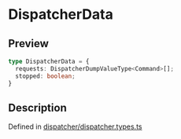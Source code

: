 
      
# DispatcherData

<div class="api-docs__section" data-reactroot="">

## Preview

</div><div class="api-docs__preview type" data-reactroot="">

```ts
type DispatcherData = {
  requests: DispatcherDumpValueType<Command>[]; 
  stopped: boolean; 
}
```

</div><div class="api-docs__section" data-reactroot="">

## Description

</div><div class="api-docs__description" data-reactroot=""><span class="api-docs__do-not-parse">



</span></div><div class="api-docs__definition" data-reactroot="">

Defined in [dispatcher/dispatcher.types.ts](https://github.com/BetterTyped/hyper-fetch/blob/089b54eb/packages/core/src/dispatcher/dispatcher.types.ts#L20)

</div>